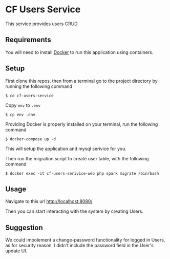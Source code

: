 # CF Users Service
This service provides users CRUD

## Requirements
You will need to install [Docker](https://www.docker.com/products/docker-desktop/) to run this application using containers.

## Setup
First clone this repos, then from a terminal go to the project directory by running the following command
```shell
$ cd cf-users-service
```

Copy `env` to `.env`

```shell
$ cp env .env
```

Providing Docker is properly installed on your terminal, run the following command

```shell
$ docker-compose up -d
```
This will setup the application and mysql serivice for you.

Then run the migration script to create user table, with the following command

```shell
$ docker exec -it cf-users-serivice-web php spark migrate /bin/bash
```

## Usage
Navigate to this url [http://localhost:8080/](http://localhost:8080/)

Then you can start interacting with the system by creating Users.


## Suggestion
We could impolement a change-password functionality for logged in Users, as for security reason, I didn't include the password field in the User's update UI.
